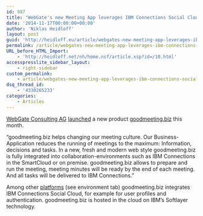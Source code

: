 ```yaml
---
id: 987
title: "WebGate's new Meeting App leverages IBM Connections Social Cloud"
date: '2014-11-17T00:00:00+00:00'
author: 'Niklas Heidloff'
layout: post
guid: 'http://heidloff.eu/article/webgates-new-meeting-app-leverages-ibm-connections-social-cloud/'
permalink: /article/webgates-new-meeting-app-leverages-ibm-connections-social-cloud/
URL_before_HTML_Import:
    - 'http://heidloff.net/nh/home.nsf/article.xsp?id=/10.html'
accesspresslite_sidebar_layout:
    - right-sidebar
custom_permalink:
    - article/webgates-new-meeting-app-leverages-ibm-connections-social-cloud/
dsq_thread_id:
    - '4330265233'
categories:
    - Articles
---
```


 [WebGate Consulting AG](http://www.webgate.biz/WGC/web.nsf/content/about) [launched](http://www.webgate.biz/WGC/web.nsf/content/products-goodmeeting-launch) a new product [goodmeeting.biz](https://www.goodmeeting.biz/www/gm.nsf/home) this month.

“goodmeeting.biz helps changing our meeting culture. Our Business-Application reduces the running of meetings to the maximum: Information, decisions and tasks. In a new, fresh and modern web style goodmeeting.biz is fully integrated into collaboration-environments such as IBM Connections in the SmartCloud or on premise. goodmeeting.biz allows to prepare and run the meeting, meeting minutes will be ready by the end of each meeting. And all tasks will be delivered to IBM Connections.”

Among other [platforms](https://www.goodmeeting.biz/www/gm.nsf/home) (see environment tab) goodmeeting.biz integrates IBM Connections Social Cloud, for example for user profiles and authentication. goodmeeting.biz is hosted in the cloud on IBM’s Softlayer technology.